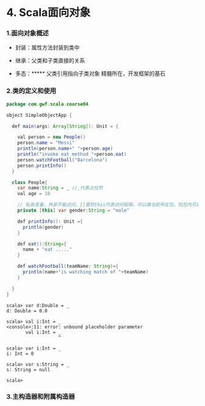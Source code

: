 # 4. Scala面向对象

### 1.面向对象概述

* 封装：属性方法封装到类中

* 继承：父类和子类直接的关系

* 多态：\*\*\*\*\* 父类引用指向子类对象 精髓所在，开发框架的基石

### 2.类的定义和使用

```java
package com.gwf.scala.course04

object SimpleObjectApp {

  def main(args: Array[String]): Unit = {

    val person = new People()
    person.name = "Messi"
    println(person.name+" "+person.age)
    println("invoke eat method "+person.eat)
    person.watchFootball("Barcelona")
    person.printInfo()
  }

  class People{
    var name:String = _ //_代表占位符
    val age = 10

    // 私有变量，外部不能访问，[]里的this代表访问权限，可以填当前所在包，则包内可以访问
    private [this] var gender:String = "male" 

    def printInfo(): Unit ={
      println(gender)
    }

    def eat():String={
      name + "eat ....."
    }

    def watchFootball(teamName: String)={
      println(name+"is watching match of "+teamName)
    }

  }
}

```

```
scala> var d:Double = _
d: Double = 0.0

scala> val i:Int = _
<console>:11: error: unbound placeholder parameter
       val i:Int = _
                   ^

scala> var i:Int = _
i: Int = 0

scala> var s:String = _
s: String = null

scala>
```



### 3.主构造器和附属构造器





